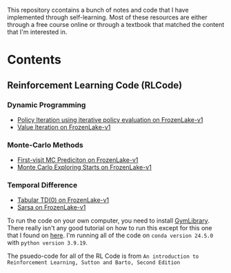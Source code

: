 This repository ccontains a bunch of notes and code that I have implemented through self-learning. Most of these resources are either through a free course online or through a textbook that matched the content that I'm interested in.

# Contents
## Reinforcement Learning Code (RLCode)
### Dynamic Programming
- [Policy Iteration using iterative policy evaluation on FrozenLake-v1](https://github.com/jasoon-chen/handwrittenNotes/blob/main/RLCode/DynamicProgramming/policyIteration.ipynb)
- [Value Iteration on FrozenLake-v1](https://github.com/jasoon-chen/handwrittenNotes/blob/main/RLCode/DynamicProgramming/valueIteration.ipynb)
### Monte-Carlo Methods
- [First-visit MC Prediciton on FrozenLake-v1](https://github.com/jasoon-chen/handwrittenNotes/blob/main/RLCode/MonteCarlo/firstVisitMonteCarlo.ipynb)
- [Monte Carlo Exploring Starts on FrozenLake-v1](https://github.com/jasoon-chen/handwrittenNotes/blob/main/RLCode/MonteCarlo/onPolicyFirstVisitMonteCarlo.ipynb)
### Temporal Difference
- [Tabular TD(0) on FrozenLake-v1](https://github.com/jasoon-chen/handwrittenNotes/blob/main/RLCode/TemporalDifference/tabularTD0.ipynb)
- [Sarsa on FrozenLake-v1](https://github.com/jasoon-chen/handwrittenNotes/blob/main/RLCode/TemporalDifference/Sarsa.ipynb)

To run the code on your own computer, you need to install [GymLibrary](https://www.gymlibrary.dev/content/basic_usage/). There really isn't any good tutorial on how to run this except for this one that I found on [here](https://www.youtube.com/watch?v=e3DyCg0fgx0). I'm running all of the code on `conda version 24.5.0` with `python version 3.9.19`.

The psuedo-code for all of the RL Code is from `An introduction to Reinforcement Learning, Sutton and Barto, Second Edition`


